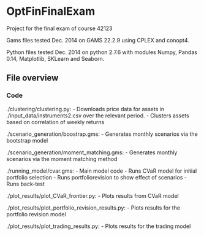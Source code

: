 OptFinFinalExam
===============

Project for the final exam of course 42123

Gams files tested Dec. 2014 on GAMS 22.2.9 using CPLEX and conopt4.

Python files tested Dec. 2014 on python 2.7.6 with modules Numpy, Pandas 0.14, Matplotlib, SKLearn and Seaborn.

File overview
---------------

### Code ###
./clustering/clustering.py:
	- Downloads price data for assets in ./input_data/instruments2.csv over the relevant period.
	- Clusters assets based on correlation of weekly returns

./scenario\_generation/boostrap.gms:
	- Generates monthly scenarios via the bootstrap model

./scenario\_generation/moment\_matching.gms:
	- Generates monthly scenarios via the moment matching method

./running\_model/cvar.gms:
	- Main model code
	- Runs CVaR model for initial portfolio selection
	- Runs portfoliorevision to show effect of scenarios
	- Runs back-test

./plot\_results/plot\_CVaR\_frontier.py:
	- Plots results from CVaR model

./plot\_results/plot\_portfolio\_revision\_results.py:
	- Plots results for the portfolio revision model

./plot\_results/plot\_trading\_results.py:
	- Plots results for the trading model